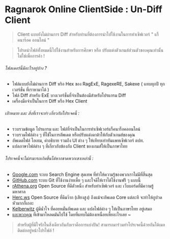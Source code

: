 # Ragnarok Online ClientSide : Un-Diff Client

> Client แบบยังไม่ผ่านการ Diff สำหรับท่านที่ต้องการนำไปใช้งานในการทำเซิฟเวอร์ " แร็คนาร๊อค ออนไลน์ "

> โปรดนำไฟล์ทั้งหมดนี้ไปใช้งานสำหรับการศึกษา หรือ ปรับแต่งตัวเกมส์ส่วนตัวของคุณเท่านั้น ไม่ใช่เพื่อการค้า !

###### โฟลเดอร์นี้มีอะไรอยู่บ้าง ?
* ไฟล์แบบยังไม่ผ่านการ Diff หริอ Hex ของ RagExE, RagexeRE, Sakexe ( แทบทุกปี ทุกเวอร์ชั่น ที่เราหามาได้ )
* ไฟล์ Diff สำหรับ ExE บางเวอร์ชั่นที่จำเป็นต้องมีสำหรับโปรแกรม Diff
* เครื่องมือจำเป็นในการ Diff หรือ Hex Client

###### เป้าหมาย และ สิ่งที่เราจะทำ เกี่ยวกับโปรเจคนี้ :

 * รวบรวมข้อมูล โปรแกรม และ ไฟล์ที่จำเป็นในการทำเซิฟเวอร์แร็คนาร็อคออนไลน์
 * รวบรวมไฟล์ต่าง ๆ ที่ใช้ในการอัพเดต หรือปรับแต่งดาต้าให้กับตัวเกมส์ของคุณ
 * อัพเดตไฟล์ ไอเทม, คำอธิบาย รวมถึง UI ต่าง ๆ ให้เทียบเท่าทันแพทเซิฟเวอร์ ตปท.
 * แปลภาษาไฟล์ต่าง ๆ ที่เกี่ยวกับข้องกับ Client ของเกมส์ให้เป็นภาษาไทย

###### โปรเจคนี้จะไม่สามารถเกิดขึ้นได้หากขาดพวกเขาเหล่านี้ :

 * [Google.com](https://google.com) ระบบ Search Engine สุดเทพ ที่ทำให้ความรู้ของพวกเราไม่มีที่สิ้นสุด
 * [GitHub.com](https://github.com) ระบบ Git ที่ใช้งานง่ายเหี้ย ๆ และใจดีให้เราได้ใช้งานฟรี ๆ แบบนี้
 * [rAthena.org](https://rathena.org) Open Source ที่ดีตัวหนึ่ง สำหรับทำเซิฟเวอร์ และ เว็บบอร์ดที่มีความรู้มหาศาล
 * [Herc.ws](http://herc.ws) Open Source ที่ดีมว๊าก (เสียงสูง) ถึงแม้จะอัพเดต Core แต่ละที จะทำให้กูปวดหัวมากก็เถอะ
 * [Kelberwitz](https://github.com/Kelberwitz) ผู้มีน้ำใจ ที่คอยหมั่นอัพเดต และ แปลไฟล์ต่าง ๆ ให้เป็นภาษาไทย อยู่เสมอ
 * [และพวกคุณ](#) ที่เข้ามาโหลดมันไปใช้ โดยที่แทบไม่ต้องเหนื่อยเหี้ยอะไรเลย ~
 
 > สำหรับผู้ที่มีใจรักในสิ่งเดียวกันกับเราคือการแบ่งปัน! สามารถมาร่วมทำโปรเจคนี้ด้วยกันได้เมลติดต่ออยู่หน้าโปรไฟล์ !